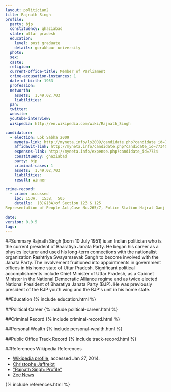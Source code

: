 ```yaml
---
layout: politician2
title: Rajnath Singh
profile: 
  party: bjp
  constituency: ghaziabad
  state: uttar pradesh
  education: 
    level: post graduate
    details: gorakhpur university
  photo: 
  sex: 
  caste: 
  religion: 
  current-office-title: Member of Parliament
  crime-accusation-instances: 1
  date-of-birth: 1953
  profession: 
  networth: 
    assets:  1,49,02,703
    liabilities: 
  pan: 
  twitter: 
  website: 
  youtube-interview: 
  wikipedia: http://en.wikipedia.com/wiki/Rajnath_Singh

candidature: 
  - election: Lok Sabha 2009
    myneta-link: http://myneta.info/ls2009/candidate.php?candidate_id=7734
    affidavit-link: http://myneta.info/candidate.php?candidate_id=7734&scan=original
    expenses-link: http://myneta.info/expense.php?candidate_id=7734
    constituency: ghaziabad 
    party: bjp
    criminal-cases: 1
    assets:  1,49,02,703
    liabilities: 
    result: winner 

crime-record: 
  - crime: accussed
    ipc: 153A,  153B,  505
    details:  (3)&(3A)of Section 123 & 125 
Representation of People Act,Case No.265/7, Police Station Hajrat Ganj Lucknow   

date: 
version: 0.0.5
tags: 
---
```

##Summary
Rajnath Singh (born 10 July 1951) is an Indian politician who is the current president of Bharatiya Janata Party. He began his career as a physics lecturer and used his long-term connections with the nationalist organization Rashtriya Swayamsevak Sangh to become involved with the Janata Party. The involvement fruitioned into appointments in government offices in his home state of Uttar Pradesh. Significant political accomplishments include Chief Minister of Uttar Pradesh, as a Cabinet Minister in the National Democratic Alliance regime and as twice elected National President of Bharatiya Janata Party (BJP). He was previously president of the BJP youth wing and the BJP's unit in his home state.




##Education
{% include education.html %}


##Political Career
{% include political-career.html %}


##Criminal Record
{% include criminal-record.html %}


##Personal Wealth
{% include personal-wealth.html %}


##Public Office Track Record
{% include track-record.html %}


##References
Wikipedia References
- [Wikipedia profile]({{page.profile.wikipedia}}), accessed Jan 27, 2014.
- [Christophe Jaffrelot][wiki1]
- ["Rajnath Singh: Profile"][wiki2]
- [Zee News][wiki3]

[wiki1]: http://books.google.co.in/books?id=OAkW94DtUMAC&pg=PA489
[wiki2]: http://www.zeenews.com/znnew/articles.asp?rep=2&aid=264537&sid=ARC
[wiki3]: /wiki/Zee_News


{% include references.html %}